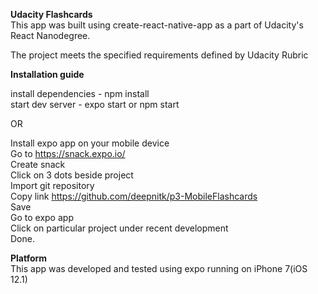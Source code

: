 **Udacity Flashcards**<br/>
This app was built using create-react-native-app as a part of Udacity's React Nanodegree.<br/>

The project meets the specified requirements defined by Udacity Rubric<br/>

**Installation guide**<br/>

install dependencies - npm install<br/>
start dev server - expo start or npm start<br/>

OR<br/>

Install expo app on your mobile device<br/>
Go to https://snack.expo.io/<br/>
Create snack<br/>
Click on  3 dots beside project<br/>
Import git repository<br/>
Copy link https://github.com/deepnitk/p3-MobileFlashcards<br/>
Save<br/>
Go to expo app<br/>
Click on particular project under recent development<br/>
Done.<br/>

**Platform**<br/>
This app was developed and tested using expo running on iPhone 7(iOS 12.1)<br/>